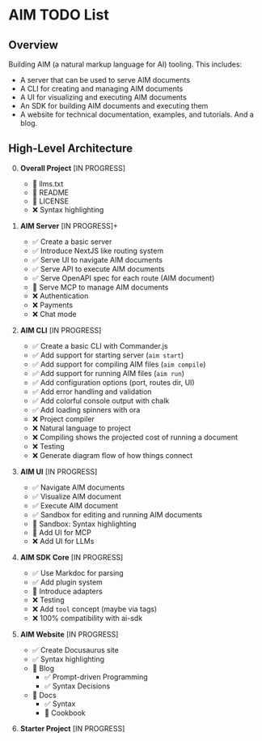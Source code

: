 # AIM TODO List

## Overview
Building AIM (a natural markup language for AI) tooling. This includes:
- A server that can be used to serve AIM documents
- A CLI for creating and managing AIM documents
- A UI for visualizing and executing AIM documents
- An SDK for building AIM documents and executing them
- A website for technical documentation, examples, and tutorials. And a blog.

## High-Level Architecture 

0. **Overall Project** [IN PROGRESS]
    - 🚧 llms.txt
    - 🚧 README
    - 🚧 LICENSE
    - ❌ Syntax highlighting

1. **AIM Server** [IN PROGRESS]+
    - ✅ Create a basic server
    - ✅ Introduce NextJS like routing system
    - ✅ Serve UI to navigate AIM documents
    - ✅ Serve API to execute AIM documents
    - ✅ Serve OpenAPI spec for each route (AIM document)
    - 🚧 Serve MCP to manage AIM documents
    - ❌ Authentication
    - ❌ Payments
    - ❌ Chat mode

2. **AIM CLI** [IN PROGRESS]
    - ✅ Create a basic CLI with Commander.js
    - ✅ Add support for starting server (`aim start`)
    - ✅ Add support for compiling AIM files (`aim compile`)
    - ✅ Add support for running AIM files (`aim run`) 
    - ✅ Add configuration options (port, routes dir, UI)
    - ✅ Add error handling and validation
    - ✅ Add colorful console output with chalk
    - ✅ Add loading spinners with ora
    - ❌ Project compiler
    - ❌ Natural language to project
    - ❌ Compiling shows the projected cost of running a document
    - ❌ Testing 
    - ❌ Generate diagram flow of how things connect

3. **AIM UI** [IN PROGRESS]
    - ✅ Navigate AIM documents
    - ✅ Visualize AIM document
    - ✅ Execute AIM document
    - ✅ Sandbox for editing and running AIM documents
    - 🚧 Sandbox: Syntax highlighting
    - 🚧 Add UI for MCP
    - ❌ Add UI for LLMs

4. **AIM SDK Core** [IN PROGRESS]
    - ✅ Use Markdoc for parsing
    - ✅ Add plugin system
    - 🚧 Introduce adapters
    - ❌ Testing 
    - ❌ Add `tool` concept (maybe via tags)
    - ❌ 100% compatibility with ai-sdk
 
5. **AIM Website** [IN PROGRESS]
    - ✅ Create Docusaurus site
    - ✅ Syntax highlighting
    - 🚧 Blog
        - ✅ Prompt-driven Programming
        - ✅ Syntax Decisions
    - 🚧 Docs
        - ✅ Syntax
        - 🚧 Cookbook

6. **Starter Project** [IN PROGRESS]
